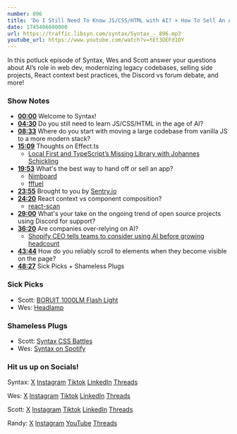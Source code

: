 ```yaml
---
number: 896
title: 'Do I Still Need To Know JS/CSS/HTML with AI? × How To Sell An App × Is React Context Bad? × More'
date: 1745406000000
url: https://traffic.libsyn.com/syntax/Syntax_-_896.mp3
youtube_url: https://www.youtube.com/watch?v=tEt3OEFd1OY
---
```


In this potluck episode of Syntax, Wes and Scott answer your questions about AI’s role in web dev, modernizing legacy codebases, selling side projects, React context best practices, the Discord vs forum debate, and more!

### Show Notes

- **[00:00](#t=00:00)** Welcome to Syntax!
- **[04:30](#t=04:30)** Do you still need to learn JS/CSS/HTML in the age of AI?
- **[08:33](#t=08:33)** Where do you start with moving a large codebase from vanilla JS to a more modern stack?
- **[15:09](#t=15:09)** Thoughts on Effect.ts
  - [Local First and TypeScript’s Missing Library with Johannes Schickling](https://syntax.fm/show/767/local-first-and-typescript-s-missing-library-with-johannes-schickling)
- **[19:53](#t=19:53)** What's the best way to hand off or sell an app?
  - [Nimboard](https://nimboard.com/)
  - [fffuel](https://www.fffuel.co/)
- **[23:55](#t=23:55)** Brought to you by [Sentry.io](https://sentry.io)
- **[24:20](#t=24:20)** React context vs component composition?
  - [react-scan](https://github.com/aidenybai/react-scan)
- **[29:00](#t=29:00)** What's your take on the ongoing trend of open source projects using Discord for support?
- **[36:20](#t=36:20)** Are companies over-relying on AI?
  - [Shopify CEO tells teams to consider using AI before growing headcount](https://techcrunch.com/2025/04/07/shopify-ceo-tells-teams-to-consider-using-ai-before-growing-headcount/)
- **[43:44](#t=43:44)** How do you reliably scroll to elements when they become visible on the page?
- **[48:27](#t=48:27)** Sick Picks + Shameless Plugs

### Sick Picks

- Scott: [BORUIT 1000LM Flash Light](https://amzn.to/4jmwmB9)
- Wes: [Headlamp](https://www.amazon.com/18650-headlamp/s?k=18650+headlamp)

### Shameless Plugs

- Scott: [Syntax CSS Battles](https://www.youtube.com/playlist?list=PLLnpHn493BHEEFzqQUKPqkb5kCjODDnCB)
- Wes: [Syntax on Spotify](https://open.spotify.com/show/4kYCRYJ3yK5DQbP5tbfZby)

### Hit us up on Socials!

Syntax: [X](https://twitter.com/syntaxfm) [Instagram](https://www.instagram.com/syntax_fm/) [Tiktok](https://www.tiktok.com/@syntaxfm) [LinkedIn](https://www.linkedin.com/company/96077407/admin/feed/posts/) [Threads](https://www.threads.net/@syntax_fm)

Wes: [X](https://twitter.com/wesbos) [Instagram](https://www.instagram.com/wesbos/) [Tiktok](https://www.tiktok.com/@wesbos) [LinkedIn](https://www.linkedin.com/in/wesbos/) [Threads](https://www.threads.net/@wesbos)

Scott: [X](https://twitter.com/stolinski) [Instagram](https://www.instagram.com/stolinski/) [Tiktok](https://www.tiktok.com/@stolinski) [LinkedIn](https://www.linkedin.com/in/stolinski/) [Threads](https://www.threads.net/@stolinski)

Randy: [X](https://twitter.com/randyrektor) [Instagram](https://www.instagram.com/randyrektor/) [YouTube](https://www.youtube.com/@randyrektor) [Threads](https://www.threads.net/@randyrektor)
